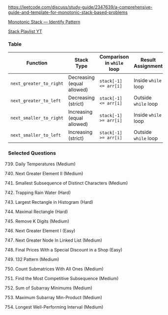 https://leetcode.com/discuss/study-guide/2347639/a-comprehensive-guide-and-template-for-monotonic-stack-based-problems

[Monotonic Stack — Identify Pattern](https://itnext.io/monotonic-stack-identify-pattern-3da2d491a61e)

[Stack Playlist YT](https://www.youtube.com/watch?v=aiB9r8oeVp4&list=PL-Jc9J83PIiE1_SifBEWRsD-fzxrvkja9)

### Table

| **Function**             | **Stack Type**                   | **Comparison in `while` loop** | **Result Assignment** | **Loop Direction** |
|--------------------------|----------------------------------|---------------------------------|-----------------------|--------------------|
| `next_greater_to_right`  | Decreasing (equal allowed)       | `stack[-1] <= arr[i]`           | Inside `while` loop   | Right to Left      |
| `next_greater_to_left`   | Decreasing (strict)              | `stack[-1] <= arr[i]`           | Outside `while` loop  | Left to Right      |
| `next_smaller_to_right`  | Increasing (equal allowed)       | `stack[-1] >= arr[i]`           | Inside `while` loop   | Right to Left      |
| `next_smaller_to_left`   | Increasing (strict)              | `stack[-1] >= arr[i]`           | Outside `while` loop  | Left to Right      |



### Selected Questions

739. Daily Temperatures (Medium)

503. Next Greater Element II (Medium)

1081. Smallest Subsequence of Distinct Characters (Medium)

42. Trapping Rain Water (Hard)

84. Largest Rectangle in Histogram (Hard)

85. Maximal Rectangle (Hard)

402. Remove K Digits (Medium)

496. Next Greater Element I (Easy)

1019. Next Greater Node In Linked List (Medium)

1475. Final Prices With a Special Discount in a Shop (Easy)

456. 132 Pattern (Medium)

1504. Count Submatrices With All Ones (Medium)

1673. Find the Most Competitive Subsequence (Medium)

907. Sum of Subarray Minimums (Medium)

1856. Maximum Subarray Min-Product (Medium)

1124. Longest Well-Performing Interval (Medium)
